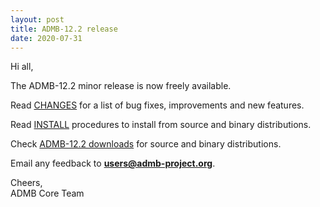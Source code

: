 ```yaml
---
layout: post
title: ADMB-12.2 release
date: 2020-07-31
---
```


Hi all,  

The ADMB-12.2 minor release is now freely available.


Read [CHANGES](https://github.com/admb-project/admb/blob/admb-12.2/CHANGES.md) for a list of bug fixes, improvements and new features.  


Read [INSTALL](downloads/admb-12.2/INSTALL.md) procedures to install from source and binary distributions.  


Check [ADMB-12.2 downloads](https://github.com/admb-project/admb/releases/tag/admb-12.2) for source and binary distributions.  


Email any feedback to **users@admb-project.org**.  

Cheers,  
ADMB Core Team  

